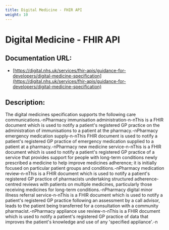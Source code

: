 ```yaml
---
title: Digital Medicine - FHIR API
weight: 10
---
```


# Digital Medicine - FHIR API

## Documentation URL:
 - [https://digital.nhs.uk/services/fhir-apis/guidance-for-developers/digital-medicine-specification](https://digital.nhs.uk/services/fhir-apis/guidance-for-developers/digital-medicine-specification)

## Description:
The digital medicines specification supports the following care communications.-nPharmacy immunisation administration-n-nThis is a FHIR document which is used to notify a patient's registered GP practice on the administration of immunisations to a patient at the pharmacy.-nPharmacy emergency medication supply-n-nThis FHIR document is used to notify a patient's registered GP practice of emergency medication supplied to a patient at a pharmacy.-nPharmacy new medicine service-n-nThis is a FHIR document which is used to notify a patient's registered GP practice of a service that provides support for people with long-term conditions newly prescribed a medicine to help improve medicines adherence; it is initially focused on particular patient groups and conditions.-nPharmacy medication review-n-nThis is a FHIR document which is used to notify a patient's registered GP practice of pharmacists undertaking structured adherence-centred reviews with patients on multiple medicines, particularly those receiving medicines for long-term conditions.-nPharmacy digital minor illness referral service-n-nThis is a FHIR document which is used to notify a patient's registered GP practice following an assessment by a call advisor, leads to the patient being transferred for a consultation with a community pharmacist.-nPharmacy appliance use review-n-nThis is a FHIR document which is used to notify a patient's registered GP practice of data that improves the patient's knowledge and use of any 'specified appliance'.-n

